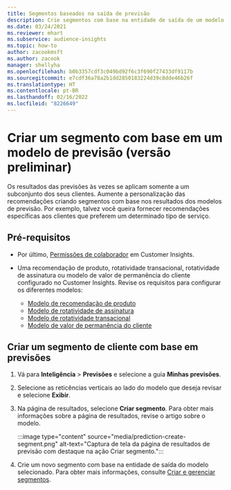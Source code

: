 ```yaml
---
title: Segmentos baseados na saída de previsão
description: Crie segmentos com base na entidade de saída de um modelo de previsão.
ms.date: 03/24/2021
ms.reviewer: mhart
ms.subservice: audience-insights
ms.topic: how-to
author: zacookmsft
ms.author: zacook
manager: shellyha
ms.openlocfilehash: b0b3357cdf3c049bd92f6c3f690f27433df9117b
ms.sourcegitcommit: e7cdf36a78a2b1dd2850183224d39c8dde46b26f
ms.translationtype: HT
ms.contentlocale: pt-BR
ms.lasthandoff: 02/16/2022
ms.locfileid: "8226649"
---
```

# <a name="create-a-segment-based-on-a-prediction-model-preview"></a>Criar um segmento com base em um modelo de previsão (versão preliminar)

Os resultados das previsões às vezes se aplicam somente a um subconjunto dos seus clientes. Aumente a personalização das recomendações criando segmentos com base nos resultados dos modelos de previsão. Por exemplo, talvez você queira fornecer recomendações específicas aos clientes que preferem um determinado tipo de serviço. 

## <a name="prerequisites"></a>Pré-requisitos

- Por último, [Permissões de colaborador](permissions.md) em Customer Insights.

- Uma recomendação de produto, rotatividade transacional, rotatividade de assinatura ou modelo de valor de permanência do cliente configurado no Customer Insights. Revise os requisitos para configurar os diferentes modelos:

  - [Modelo de recomendação de produto](predict-product-recommendation.md)
  - [Modelo de rotatividade de assinatura](predict-subscription-churn.md)
  - [Modelo de rotatividade transacional](predict-transactional-churn.md)
  - [Modelo de valor de permanência do cliente](predict-customer-lifetime-value.md)

## <a name="create-a-customer-segment-based-on-predictions"></a>Criar um segmento de cliente com base em previsões

1. Vá para **Inteligência** > **Previsões** e selecione a guia **Minhas previsões**.

1. Selecione as reticências verticais ao lado do modelo que deseja revisar e selecione **Exibir**.

1. Na página de resultados, selecione **Criar segmento**. Para obter mais informações sobre a página de resultados, revise o artigo sobre o modelo.

   :::image type="content" source="media/prediction-create-segment.png" alt-text="Captura de tela da página de resultados de previsão com destaque na ação Criar segmento.":::

1. Crie um novo segmento com base na entidade de saída do modelo selecionado. Para obter mais informações, consulte [Criar e gerenciar segmentos](segments.md).